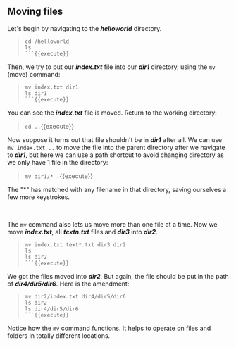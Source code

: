 ## Moving files

Let's begin by navigating to the **_helloworld_** directory.
> ```
> cd /helloworld
> ls
> ```{{execute}}

Then, we try to put our **_index.txt_** file into our **_dir1_** directory, using the `mv` (move) command:
> ```
> mv index.txt dir1
> ls dir1
> ```{{execute}}

You can see the **_index.txt_** file is moved. Return to the working directory:
> `cd ..`{{execute}}

Now suppose it turns out that file shouldn't be in **_dir1_** after all. We can use `mv index.txt ..` to move the file into the parent directory after we navigate to **_dir1_**, but here we can use a path shortcut to avoid changing directory as we only have 1 file in the directory:
> `mv dir1/* .`{{execute}}

The "*" has matched with any filename in that directory, saving ourselves a few more keystrokes.

<br/>

The `mv` command also lets us move more than one file at a time. Now we move **_index.txt_**, all **_textn.txt_** files and **_dir3_** into **_dir2_**.
> ```
> mv index.txt text*.txt dir3 dir2
> ls 
> ls dir2
> ```{{execute}}

We got the files moved into **_dir2_**. But again, the file should be put in the path of **_dir4/dir5/dir6_**. Here is the amendment:
> ```
> mv dir2/index.txt dir4/dir5/dir6
> ls dir2
> ls dir4/dir5/dir6
> ```{{execute}}

Notice how the `mv` command functions. It helps to operate on files and folders in totally different locations. 

<br/>
